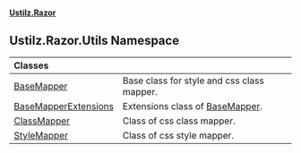 #### [Ustilz.Razor](index.md 'index')

## Ustilz.Razor.Utils Namespace

| Classes | |
| :--- | :--- |
| [BaseMapper](Ustilz.Razor.Utils.BaseMapper.md 'Ustilz.Razor.Utils.BaseMapper') | Base class for style and css class mapper. |
| [BaseMapperExtensions](Ustilz.Razor.Utils.BaseMapperExtensions.md 'Ustilz.Razor.Utils.BaseMapperExtensions') | Extensions class of [BaseMapper](Ustilz.Razor.Utils.BaseMapper.md 'Ustilz.Razor.Utils.BaseMapper'). |
| [ClassMapper](Ustilz.Razor.Utils.ClassMapper.md 'Ustilz.Razor.Utils.ClassMapper') | Class of css class mapper. |
| [StyleMapper](Ustilz.Razor.Utils.StyleMapper.md 'Ustilz.Razor.Utils.StyleMapper') | Class of css style mapper. |
